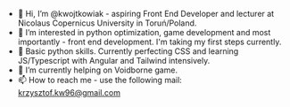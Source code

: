 - 👋 Hi, I’m @kwojtkowiak - aspiring Front End Developer and lecturer at Nicolaus Copernicus University in Toruń/Poland.
- 👀 I’m interested in python optimization, game development and most importantly - front end development. I'm taking my first steps currently.
- 🌱 Basic python skills. Currently perfecting CSS and learning JS/Typescript with Angular and Tailwind intensively.
- 💞️ I’m currently helping on Voidborne game.
- 📫 How to reach me - use the following mail: krzysztof.kw96@gmail.com

<!---
kwojtkowiak/kwojtkowiak is a ✨ special ✨ repository because its `README.md` (this file) appears on your GitHub profile.
You can click the Preview link to take a look at your changes.
--->
